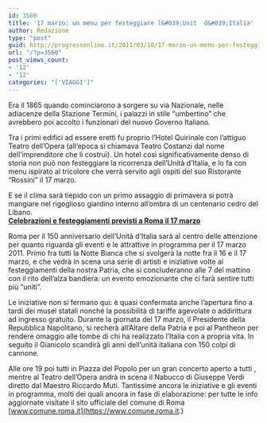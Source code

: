 ```yaml
---
id: 3560
title: '17 marzo: un menu per festeggiare l&#039;Unit  d&#039;Italia'
author: Redazione
type: "post"
guid: http://progressonline.it/2011/03/10/17-marzo-un-menu-per-festeggiare-lunit-ditalia/
url: "/?p=3560"
post_views_count:
- '12'
- '12'
categories: "['VIAGGI']"
---
```


Era il 1865 quando cominciarono a sorgere su via Nazionale, nelle adiacenze della Stazione Termini, i palazzi in stile “umbertino” che avrebbero poi accolto i funzionari del nuovo Governo Italiano.

Tra i primi edifici ad essere eretti fu proprio l’Hotel Quirinale con l’attiguo Teatro dell’Opera (all’epoca si chiamava Teatro Costanzi dal nome dell’imprenditore che li costruì). Un hotel così significativamente denso di storia non può non festeggiare la ricorrenza dell’Unità d’Italia, e lo fa con menu ispirato al tricolore che verrà servito agli ospiti del suo Ristorante “Rossini” il 17 marzo.

E se il clima sarà tiepido con un primo assaggio di primavera si potrà mangiare nel rigoglioso giardino interno all’ombra di un centenario cedro del Libano.  
<u> **Celebrazioni e festeggiamenti previsti a Roma il 17 marzo**</u>

Roma per il 150 anniversario dell’Unità d’Italia sarà al centro delle attenzione per quanto riguarda gli eventi e le attrattive in programma per il 17 marzo 2011. Primo fra tutti la Notte Bianca che si svolgerà la notte fra il 16 e il 17 marzo, e che vedrà in scena una serie di artisti e iniziative volte ai festeggiamenti della nostra Patria, che si concluderanno alle 7 del mattino con il rito dell’alza bandiera: un evento emozionante che ci farà sentire tutti più “uniti”.

Le iniziative non si fermano qui: è quasi confermata anche l’apertura fino a tardi dei musei statali nonché la possibilità di tariffe agevolate o addirittura ad ingresso gratuito. Durante la giornata del 17 marzo, il Presidente della Repubblica Napolitano, si recherà all’Altare della Patria e poi al Pantheon per rendere omaggio alle tombe di chi ha realizzato l’Italia con a propria vita. In seguito il Gianicolo scandirà gli anni dell’unità italiana con 150 colpi di cannone.

Alle ore 19 poi tutti in Piazza del Popolo per un gran concerto aperto a tutti , mentre al Teatro dell’Opera andrà in scena il Nabucco di Giuseppe Verdi diretto dal Maestro Riccardo Muti. Tantissime ancora le iniziative e gli eventi in programma, molti dei quali ancora in fase di elaborazione: per tutte le info aggiornate visitate il sito ufficiale del comune di Roma [www.comune.roma.it](https://www.comune.roma.it.)